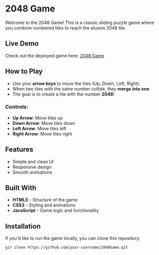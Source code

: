 # 2048 Game

Welcome to the 2048 Game! This is a classic sliding puzzle game where you combine numbered tiles to reach the elusive 2048 tile.

## Live Demo

Check out the deployed game here: [2048 Game](https://ratre-ishwari.github.io/2048Game/)

## How to Play

- Use your **arrow keys** to move the tiles (Up, Down, Left, Right).
- When two tiles with the same number collide, they **merge into one**.
- The goal is to create a tile with the number **2048**!

### Controls:
- **Up Arrow**: Move tiles up
- **Down Arrow**: Move tiles down
- **Left Arrow**: Move tiles left
- **Right Arrow**: Move tiles right

## Features

- Simple and clean UI
- Responsive design
- Smooth animations

## Built With

- **HTML5** - Structure of the game
- **CSS3** - Styling and animations
- **JavaScript** - Game logic and functionality

## Installation

If you'd like to run the game locally, you can clone this repository:

```bash
git clone https://github.com/your-username/2048Game.git
